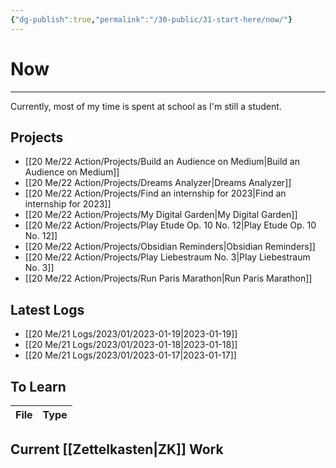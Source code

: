 ```yaml
---
{"dg-publish":true,"permalink":"/30-public/31-start-here/now/"}
---
```


# Now
---
Currently, most of my time is spent at school as I'm still a student. 


## Projects
- [[20 Me/22 Action/Projects/Build an Audience on Medium\|Build an Audience on Medium]]
- [[20 Me/22 Action/Projects/Dreams Analyzer\|Dreams Analyzer]]
- [[20 Me/22 Action/Projects/Find an internship for 2023\|Find an internship for 2023]]
- [[20 Me/22 Action/Projects/My Digital Garden\|My Digital Garden]]
- [[20 Me/22 Action/Projects/Play Etude Op. 10 No. 12\|Play Etude Op. 10 No. 12]]
- [[20 Me/22 Action/Projects/Obsidian Reminders\|Obsidian Reminders]]
- [[20 Me/22 Action/Projects/Play Liebestraum No. 3\|Play Liebestraum No. 3]]
- [[20 Me/22 Action/Projects/Run Paris Marathon\|Run Paris Marathon]]


## Latest Logs
- [[20 Me/21 Logs/2023/01/2023-01-19\|2023-01-19]]
- [[20 Me/21 Logs/2023/01/2023-01-18\|2023-01-18]]
- [[20 Me/21 Logs/2023/01/2023-01-17\|2023-01-17]]


## To Learn
| File | Type |
| ---- | ---- |


## Current [[Zettelkasten\|ZK]] Work

